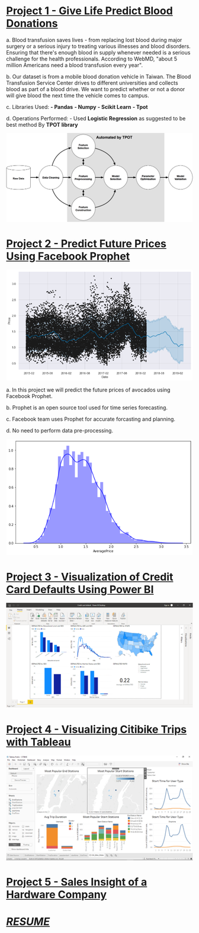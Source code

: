 # [Project 1 - Give Life Predict Blood Donations](https://github.com/RushikeshPokale/Give_Life-Predict_Blood_Donations)
  
  a. Blood transfusion saves lives - from replacing lost blood during major surgery or a serious injury to treating various illnesses and blood disorders. Ensuring that there's enough blood in supply whenever needed is a serious challenge for the health professionals. According to WebMD, "about 5 million Americans need a blood transfusion every year".

  b. Our dataset is from a mobile blood donation vehicle in Taiwan. The Blood Transfusion Service Center drives to different universities and collects blood as part of a blood drive. We want to predict whether or not a donor will give blood the next time the vehicle comes to campus.

  c. Libraries Used:
                    **- Pandas**
                    **- Numpy**
                    **- Scikit Learn**
                    **- Tpot**
  
  d. Operations Performed:
                    - Used **Logistic Regression** as suggested to be best method By **TPOT library**
           
![](/Images/Tpot.png)
                    
                    
# [Project 2 - Predict Future Prices Using Facebook Prophet](https://github.com/RushikeshPokale/Predict-Future-Prices-Using-Facebook-Prophet)

![](/Images/forecast2.png)

  a. In this project we will predict the future prices of avocados using Facebook Prophet.
   
  b. Prophet is an open source tool used for time series forecasting.
  
  c. Facebook team uses Prophet for accurate forcasting and planning.
  
  d. No need to perform data pre-processing.
  
![](/Images/avgprice.png)  

# [Project 3 - Visualization of Credit Card Defaults Using Power BI](https://github.com/RushikeshPokale/Visualization-of-Credit-Card-Defaults-Using-Power-BI)

![](/Images/CreditCardDefault.png)

# [Project 4 - Visualizing Citibike Trips with Tableau](https://public.tableau.com/profile/rushikesh.pokale#!/vizhome/CITIBIKE_16043464092430/Citi_Bike_Rides)

![](/Images/CITIBIKE.png)

# [Project 5 - Sales Insight of a Hardware Company](https://public.tableau.com/profile/rushikesh.pokale#!/vizhome/SalesInsight_16169556244910/Dashboard1)
# ***[RESUME](https://github.com/RushikeshPokale/Rushikesh_Portfolio/blob/main/RMP.pdf)***



  


